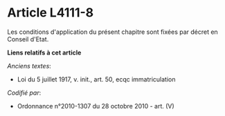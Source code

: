# Article L4111-8

Les conditions d'application du présent chapitre sont fixées par décret en Conseil d'Etat.

**Liens relatifs à cet article**

_Anciens textes_:

  - Loi du 5 juillet 1917, v. init., art. 50, ecqc immatriculation

_Codifié par_:

  - Ordonnance n°2010-1307 du 28 octobre 2010 - art. (V)
